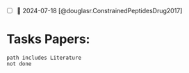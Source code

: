 
 - [ ] 📅 2024-07-18  [@douglasr.ConstrainedPeptidesDrug2017] 


# Tasks Papers:

```tasks
path includes Literature
not done
```



